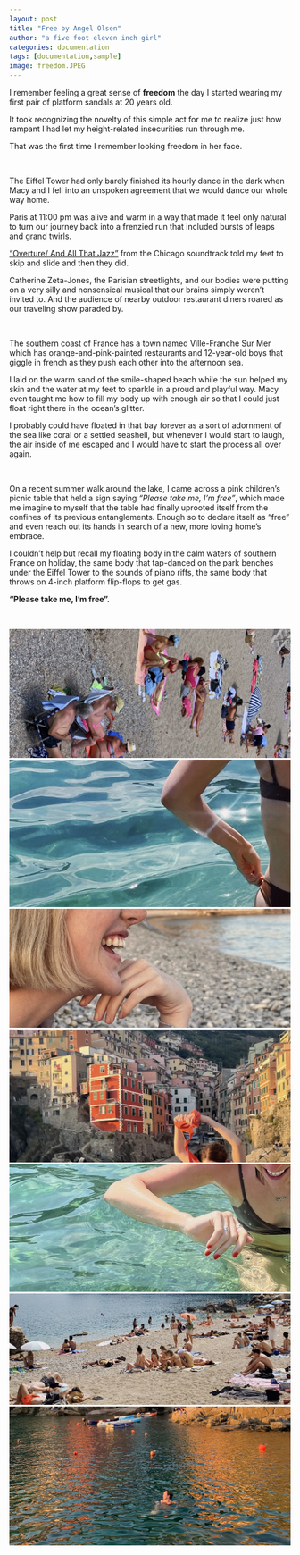 ```yaml
---
layout: post
title: "Free by Angel Olsen"
author: "a five foot eleven inch girl"
categories: documentation
tags: [documentation,sample]
image: freedom.JPEG
---
```


I remember feeling a great sense of **freedom** the day I started wearing my first pair of platform sandals at 20 years old. 

It took recognizing the novelty of this simple act for me to realize just how rampant I had let my height-related insecurities run through me. 

That was the first time I remember looking freedom in her face. 

<br/>

The Eiffel Tower had only barely finished its hourly dance in the dark when Macy and I fell into an unspoken agreement that we would dance our whole way home. 

Paris at 11:00 pm was alive and warm in a way that made it feel only natural to turn our journey back into a frenzied run that included bursts of leaps and grand twirls. 

[“Overture/ And All That Jazz”](https://open.spotify.com/track/3cGmUgp7hF5Eb8NyuEmtCA?si=3b5875949fe541a3) from the Chicago soundtrack told my feet to skip and slide and then they did. 

Catherine Zeta-Jones, the Parisian streetlights, and our bodies were putting on a very silly and nonsensical musical that our brains simply weren’t invited to. And the audience of nearby outdoor restaurant diners roared as our traveling show paraded by.

<br/>

The southern coast of France has a town named Ville-Franche Sur Mer which has orange-and-pink-painted restaurants and 12-year-old boys that giggle in french as they push each other into the afternoon sea. 

I laid on the warm sand of the smile-shaped beach while the sun helped my skin and the water at my feet to sparkle in a proud and playful way. Macy even taught me how to fill my body up with enough air so that I could just float right there in the ocean’s glitter. 

I probably could have floated in that bay forever as a sort of adornment of the sea like coral or a settled seashell, but whenever I would start to laugh, the air inside of me escaped and I would have to start the process all over again.

<br/>

On a recent summer walk around the lake, I came across a pink children’s picnic table that held a sign saying _“Please take me, I’m free”_, which made me imagine to myself that the table had finally uprooted itself from the confines of its previous entanglements. Enough so to declare itself as “free” and even reach out its hands in search of a new, more loving home’s embrace. 

I couldn’t help but recall my floating body in the calm waters of southern France on holiday, the same body that tap-danced on the park benches under the Eiffel Tower to the sounds of piano riffs, the same body that throws on 4-inch platform flip-flops to get gas. 

**“Please take me, I’m free”.**

<br/>

![Old Women Wear Bikinis](https://raw.githubusercontent.com/sophieggee/fkagrace/gh-pages/assets/img/july/boobs.jpg "Old Women Wear Bikinis")
![Ocean Glitter](https://raw.githubusercontent.com/sophieggee/fkagrace/gh-pages/assets/img/july/glitter.jpg "Ocean Glitter")
![Macy Laughs](https://raw.githubusercontent.com/sophieggee/fkagrace/gh-pages/assets/img/july/macy-smiling.jpg "Macy Laughs")
![Take Off Your Shirt When You Can](https://raw.githubusercontent.com/sophieggee/fkagrace/gh-pages/assets/img/july/shirt-off.jpg "Take Off Your Shirt When You Can")
![I Laugh](https://raw.githubusercontent.com/sophieggee/fkagrace/gh-pages/assets/img/july/smile.jpg "I Laugh")
![More Beach](https://raw.githubusercontent.com/sophieggee/fkagrace/gh-pages/assets/img/july/beach-1.jpg "More Beach")
![Wade in the Water](https://raw.githubusercontent.com/sophieggee/fkagrace/gh-pages/assets/img/july/water-wading.jpg "Wade in the Water")
